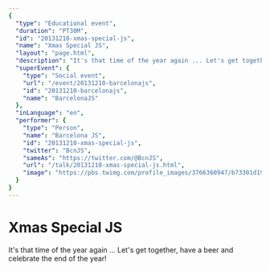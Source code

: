 ```yaml
---
{
  "type": "Educational event",
  "duration": "PT30M",
  "id": "20131210-xmas-special-js",
  "name": "Xmas Special JS",
  "layout": "page.html",
  "description": "It's that time of the year again ... Let's get together, have a beer and celebrate the end of the year!",
  "superEvent": {
    "type": "Social event",
    "url": "/event/20131210-barcelonajs",
    "id": "20131210-barcelonajs",
    "name": "BarcelonaJS"
  },
  "inLanguage": "en",
  "performer": {
    "type": "Person",
    "name": "Barcelona JS",
    "id": "20131210-xmas-special-js",
    "twitter": "BcnJS",
    "sameAs": "https://twitter.com/@BcnJS",
    "url": "/talk/20131210-xmas-special-js.html",
    "image": "https://pbs.twimg.com/profile_images/3766360947/b73301d19e3fd4a1f9bced47ede203a1.png"
  }
}
---
```

# Xmas Special JS

It's that time of the year again ... Let's get together, have a beer and celebrate the end of the year!